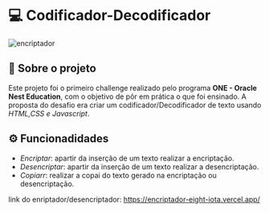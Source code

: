 # :computer: Codificador-Decodificador
![encriptador](https://github.com/user-attachments/assets/009f1151-32ea-40f1-b0ca-40cf2f3fd87d)
## 📑 Sobre o projeto
Este projeto foi o primeiro challenge realizado pelo programa **ONE - Oracle Nest Education**, com o objetivo de pôr em prática o que foi ensinado. A proposta do desafio era criar um codificador/Decodificador de texto usando *HTML,CSS e Javascript*.
## ⚙️ Funcionadidades
* *Encriptar*: apartir da inserção de um texto realizar a encriptação.
* *Desencriptar*: apartir da inserção de um texto realizar a desencriptação.
* *Copiarr*: realizar a copai do texto gerado na encriptação ou desencriptação.

link do enriptador/desencriptador: https://encriptador-eight-iota.vercel.app/
